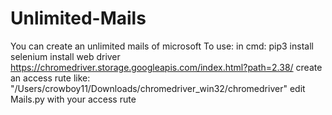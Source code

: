 # Unlimited-Mails
You can create an unlimited mails of microsoft 
To use:
in cmd: pip3 install selenium
install web driver https://chromedriver.storage.googleapis.com/index.html?path=2.38/
create an access rute like: "/Users/crowboy11/Downloads/chromedriver_win32/chromedriver"
edit Mails.py with your access rute

